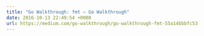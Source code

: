 ```yaml
---
title: "Go Walkthrough: fmt – Go Walkthrough"
date: 2016-10-13 22:49:54 +0000
url: https://medium.com/go-walkthrough/go-walkthrough-fmt-55a14bbbfc53
---
```


